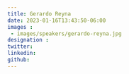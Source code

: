 ```yaml
---
title: Gerardo Reyna
date: 2023-01-16T13:43:50-06:00
images : 
 - images/speakers/gerardo-reyna.jpg
designation : 
twitter: 
linkedin: 
github: 
---
```


